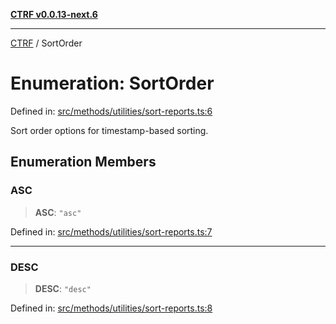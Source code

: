 [**CTRF v0.0.13-next.6**](../README.md)

***

[CTRF](../README.md) / SortOrder

# Enumeration: SortOrder

Defined in: [src/methods/utilities/sort-reports.ts:6](https://github.com/ctrf-io/ctrf-core-js/blob/main/src/methods/utilities/sort-reports.ts#L6)

Sort order options for timestamp-based sorting.

## Enumeration Members

### ASC

> **ASC**: `"asc"`

Defined in: [src/methods/utilities/sort-reports.ts:7](https://github.com/ctrf-io/ctrf-core-js/blob/main/src/methods/utilities/sort-reports.ts#L7)

***

### DESC

> **DESC**: `"desc"`

Defined in: [src/methods/utilities/sort-reports.ts:8](https://github.com/ctrf-io/ctrf-core-js/blob/main/src/methods/utilities/sort-reports.ts#L8)
